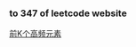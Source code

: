 ### to 347 of leetcode website

[前K个高频元素](https://leetcode-cn.com/problems/top-k-frequent-elements/)